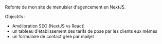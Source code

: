 Refonte de mon site de menuisier d'agencement en NextJS.

Objectifs :

- Amélioration SEO (NextJS vs React)
- un tableau d'établissement des tarifs de pose par les clients eux mêmes
- un formulaire de contact géré par mailjet